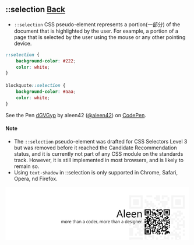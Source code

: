 ## ::selection [**Back**](./../pseudoClass.md)

- `::selection` CSS pseudo-element represents a portion(一部分) of the document that is highlighted by the user. For example, a portion of a page that is selected by the user using the mouse or any other pointing device.

```css
::selection {
    background-color: #222;
    color: white;
}

blockquote::selection {
    background-color: #aaa;
    color: white;
}
```

<p data-height="266" data-theme-id="21735" data-slug-hash="dGVGyp" data-default-tab="result" data-user="aleen42" class='codepen'>See the Pen <a href='http://codepen.io/aleen42/pen/dGVGyp/'>dGVGyp</a> by aleen42 (<a href='http://codepen.io/aleen42'>@aleen42</a>) on <a href='http://codepen.io'>CodePen</a>.</p>
<script async src="//assets.codepen.io/assets/embed/ei.js"></script>

#### Note

- The `::selection` pseudo-element was drafted for CSS Selectors Level 3 but was removed before it reached the Candidate Recommendation status, and it is currently not part of any CSS module on the standards track. However, it is still implemented in most browsers, and is likely to remain so.
- Using `text-shadow` in ::selection is only supported in Chrome, Safari, Opera, nd Firefox.

<a href="http://aleen42.github.io/" target="_blank" ><img src="./../../../pic/tail.gif"></a>